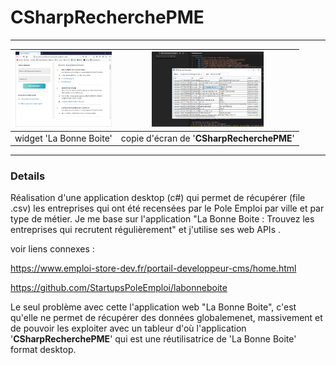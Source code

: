 # CSharpRecherchePME
---


<img src="https://github.com/HERMANN3712/CSharpRecherchePME/blob/master/media/widget%20labonneboite.png?raw=true" alt="screenshot" height="120"/> | <img src="https://github.com/HERMANN3712/CSharpRecherchePME/blob/master/media/copie%20ecran.png?raw=true" alt="screenshot" height="120"/>
:-------------------------:|:-------------------------:
widget 'La Bonne Boite'| copie d'écran de '**CSharpRecherchePME**'
---

### Details
Réalisation d'une application desktop (c#) qui permet de récupérer (file .csv) les entreprises qui ont été recensées par le Pole Emploi
par ville et par type de métier.
Je me base sur l'application "La Bonne Boite : Trouvez les entreprises qui recrutent régulièrement" et j'utilise ses web APIs .

voir liens connexes : 

https://www.emploi-store-dev.fr/portail-developpeur-cms/home.html

https://github.com/StartupsPoleEmploi/labonneboite

Le seul problème avec cette l'application web "La Bonne Boite", c'est qu'elle ne permet de récupérer des données globalemenet, massivement et de pouvoir les exploiter avec un tableur d'où l'application '**CSharpRecherchePME**' qui est une réutilisatrice de 'La Bonne Boite' format desktop.

